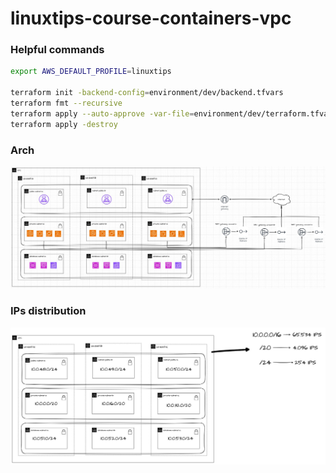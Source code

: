 # linuxtips-course-containers-vpc


### Helpful commands
```sh
export AWS_DEFAULT_PROFILE=linuxtips

terraform init -backend-config=environment/dev/backend.tfvars
terraform fmt --recursive
terraform apply --auto-approve -var-file=environment/dev/terraform.tfvars
terraform apply -destroy

```

### Arch
![vpc arch](./assets/vpc_arch.jpg) 

### IPs distribution
![ips](./assets/ips_distribution.jpg) 

